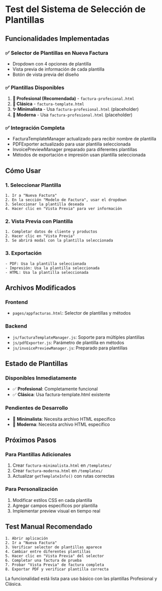 # Test del Sistema de Selección de Plantillas

## Funcionalidades Implementadas

### ✅ Selector de Plantillas en Nueva Factura
- Dropdown con 4 opciones de plantilla
- Vista previa de información de cada plantilla
- Botón de vista previa del diseño

### ✅ Plantillas Disponibles
1. **🏢 Profesional (Recomendada)** - `factura-profesional.html`
2. **📄 Clásica** - `factura-template.html`  
3. **✨ Minimalista** - Usa `factura-profesional.html` (placeholder)
4. **🎨 Moderna** - Usa `factura-profesional.html` (placeholder)

### ✅ Integración Completa
- FacturaTemplateManager actualizado para recibir nombre de plantilla
- PDFExporter actualizado para usar plantilla seleccionada
- InvoicePreviewManager preparado para diferentes plantillas
- Métodos de exportación e impresión usan plantilla seleccionada

## Cómo Usar

### 1. Seleccionar Plantilla
```
1. Ir a "Nueva Factura"
2. En la sección "Modelo de Factura", usar el dropdown
3. Seleccionar la plantilla deseada
4. Hacer clic en "Vista Previa" para ver información
```

### 2. Vista Previa con Plantilla
```
1. Completar datos de cliente y productos
2. Hacer clic en "Vista Previa" 
3. Se abrirá modal con la plantilla seleccionada
```

### 3. Exportación
```
- PDF: Usa la plantilla seleccionada
- Impresión: Usa la plantilla seleccionada
- HTML: Usa la plantilla seleccionada
```

## Archivos Modificados

### Frontend
- `pages/appfacturas.html`: Selector de plantillas y métodos

### Backend  
- `js/facturaTemplateManager.js`: Soporte para múltiples plantillas
- `js/pdfExporter.js`: Parámetro de plantilla en métodos
- `js/invoicePreviewManager.js`: Preparado para plantillas

## Estado de Plantillas

### Disponibles Inmediatamente
- ✅ **Profesional**: Completamente funcional
- ✅ **Clásica**: Usa factura-template.html existente

### Pendientes de Desarrollo
- 🔄 **Minimalista**: Necesita archivo HTML específico
- 🔄 **Moderna**: Necesita archivo HTML específico

## Próximos Pasos

### Para Plantillas Adicionales
1. Crear `factura-minimalista.html` en `/templates/`
2. Crear `factura-moderna.html` en `/templates/`
3. Actualizar `getTemplateInfo()` con rutas correctas

### Para Personalización
1. Modificar estilos CSS en cada plantilla
2. Agregar campos específicos por plantilla
3. Implementar preview visual en tiempo real

## Test Manual Recomendado

```
1. Abrir aplicación
2. Ir a "Nueva Factura"
3. Verificar selector de plantillas aparece
4. Cambiar entre diferentes plantillas
5. Hacer clic en "Vista Previa" del selector
6. Completar una factura de prueba
7. Probar "Vista Previa" de factura completa
8. Exportar PDF y verificar plantilla correcta
```

La funcionalidad está lista para uso básico con las plantillas Profesional y Clásica.
